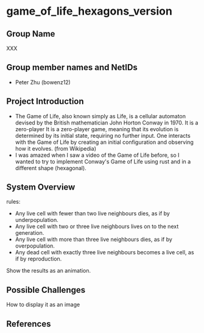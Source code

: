 # game_of_life_hexagons_version

## Group Name
XXX

## Group member names and NetIDs
* Peter Zhu (bowenz12)

## Project Introduction
* The Game of Life, also known simply as Life, is a cellular automaton devised by the British mathematician John Horton Conway in 1970. It is a zero-player It is a zero-player game, meaning that its evolution is determined by its initial state, requiring no further input. One interacts with the Game of Life by creating an initial configuration and observing how it evolves.
(from Wikipedia)
* I was amazed when I saw a video of the Game of Life before, so I wanted to try to implement Conway's Game of Life using rust and in a different shape (hexagonal).

## System Overview
rules:
* Any live cell with fewer than two live neighbours dies, as if by underpopulation.
* Any live cell with two or three live neighbours lives on to the next generation.
* Any live cell with more than three live neighbours dies, as if by overpopulation.
* Any dead cell with exactly three live neighbours becomes a live cell, as if by reproduction.

Show the results as an animation.

## Possible Challenges
How to display it as an image

## References

